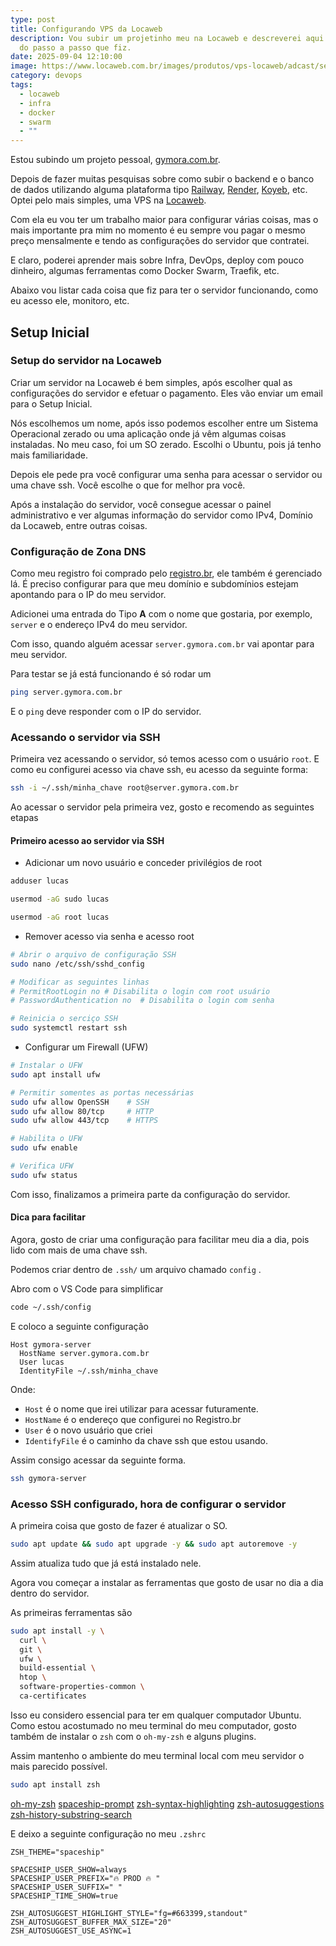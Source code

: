 ```yaml
---
type: post
title: Configurando VPS da Locaweb
description: Vou subir um projetinho meu na Locaweb e descreverei aqui um pouco
  do passo a passo que fiz.
date: 2025-09-04 12:10:00
image: https://www.locaweb.com.br/images/produtos/vps-locaweb/adcast/servidor-vps-ilustracao.webp?v=2.2.26
category: devops
tags:
  - locaweb
  - infra
  - docker
  - swarm
  - ""
---
```

Estou subindo um projeto pessoal, [gymora.com.br](https://gymora.com.br).
  
Depois de fazer muitas pesquisas sobre como subir o backend e o banco de dados utilizando alguma plataforma tipo [Railway](https://railway.com), [Render](https://render.com), [Koyeb](https://www.koyeb.com), etc. Optei pelo mais simples, uma VPS na [Locaweb](https://www.locaweb.com.br/servidor-vps/).  

Com ela eu vou ter um trabalho maior para configurar várias coisas, mas o mais importante pra mim no momento é eu sempre vou pagar o mesmo preço mensalmente e tendo as configurações do servidor que contratei.  

E claro, poderei aprender mais sobre Infra, DevOps, deploy com pouco dinheiro, algumas ferramentas como Docker Swarm, Traefik, etc.  

Abaixo vou listar cada coisa que fiz para ter o servidor funcionando, como eu acesso ele, monitoro, etc.  

## Setup Inicial

### Setup do servidor na Locaweb

Criar um servidor na Locaweb é bem simples, após escolher qual as configurações do servidor e efetuar o pagamento. Eles vão enviar um email para o Setup Inicial.

Nós escolhemos um nome, após isso podemos escolher entre um Sistema Operacional zerado ou uma aplicação onde já vêm algumas coisas instaladas. No meu caso, foi um SO zerado. Escolhi o Ubuntu, pois já tenho mais familiaridade.

Depois ele pede pra você configurar uma senha para acessar o servidor ou uma chave ssh. Você escolhe o que for melhor pra você.

Após a instalação do servidor, você consegue acessar o painel administrativo e ver algumas informação do servidor como IPv4, Domínio da Locaweb, entre outras coisas.


### Configuração de Zona DNS

Como meu registro foi comprado pelo [registro.br](registro.br), ele também é gerenciado lá. É preciso configurar para que meu domínio e subdomínios estejam apontando para o IP do meu servidor.  

Adicionei uma entrada do Tipo **A** com o nome que gostaria, por exemplo, `server` e o endereço IPv4 do meu servidor.  

Com isso, quando alguém acessar `server.gymora.com.br` vai apontar para meu servidor.  

Para testar se já está funcionando é só rodar um 
```bash
ping server.gymora.com.br
```

E o `ping` deve responder com o IP do servidor.

### Acessando o servidor via SSH

Primeira vez acessando o servidor, só temos acesso com o usuário `root`. E como eu configurei acesso via chave ssh, eu acesso da seguinte forma:

```bash
ssh -i ~/.ssh/minha_chave root@server.gymora.com.br
```

Ao acessar o servidor pela primeira vez, gosto e recomendo as seguintes etapas

#### Primeiro acesso ao servidor via SSH

- Adicionar um novo usuário e conceder privilégios de root
```bash
adduser lucas

usermod -aG sudo lucas

usermod -aG root lucas
```

- Remover acesso via senha e acesso root
```bash
# Abrir o arquivo de configuração SSH
sudo nano /etc/ssh/sshd_config

# Modificar as seguintes linhas
# PermitRootLogin no # Disabilita o login com root usuário
# PasswordAuthentication no  # Disabilita o login com senha

# Reinicia o serciço SSH
sudo systemctl restart ssh
```

- Configurar um Firewall (UFW)
```bash
# Instalar o UFW
sudo apt install ufw

# Permitir somentes as portas necessárias
sudo ufw allow OpenSSH    # SSH
sudo ufw allow 80/tcp     # HTTP
sudo ufw allow 443/tcp    # HTTPS

# Habilita o UFW
sudo ufw enable

# Verifica UFW
sudo ufw status
```

Com isso, finalizamos a primeira parte da configuração do servidor.

#### Dica para facilitar

Agora, gosto de criar uma configuração para facilitar meu dia a dia, pois lido com mais de uma chave ssh.

Podemos criar dentro de `.ssh/` um arquivo chamado `config` .  

Abro com o VS Code para simplificar

```bash
code ~/.ssh/config
```

E coloco a seguinte configuração

```
Host gymora-server
  HostName server.gymora.com.br
  User lucas
  IdentityFile ~/.ssh/minha_chave
```

Onde:
- `Host` é o nome que irei utilizar para acessar futuramente.
- `HostName` é o endereço que configurei no Registro.br
- `User` é o novo usuário que criei
- `IdentifyFile` é o caminho da chave ssh que estou usando.

Assim consigo acessar da seguinte forma.

```bash
ssh gymora-server
```

### Acesso SSH configurado, hora de configurar o servidor

A primeira coisa que gosto de fazer é atualizar o SO.

```bash
sudo apt update && sudo apt upgrade -y && sudo apt autoremove -y
```

Assim atualiza tudo que já está instalado nele.

Agora vou começar a instalar as ferramentas que gosto de usar no dia a dia dentro do servidor.

As primeiras ferramentas são
```bash
sudo apt install -y \
  curl \
  git \
  ufw \
  build-essential \
  htop \
  software-properties-common \
  ca-certificates
``` 

Isso eu considero essencial para ter em qualquer computador Ubuntu.  
Como estou acostumado no meu terminal do meu computador, gosto também de instalar o `zsh` com o `oh-my-zsh` e alguns plugins.

Assim mantenho o ambiente do meu terminal local com meu servidor o mais parecido possível.

```bash
sudo apt install zsh
```

[oh-my-zsh](https://github.com/ohmyzsh/ohmyzsh?tab=readme-ov-file#basic-installation)
[spaceship-prompt](https://github.com/spaceship-prompt/spaceship-prompt?tab=readme-ov-file#-installation)
[zsh-syntax-highlighting](https://github.com/zsh-users/zsh-syntax-highlighting/blob/master/INSTALL.md#oh-my-zsh)
[zsh-autosuggestions](https://github.com/zsh-users/zsh-syntax-highlighting/blob/master/INSTALL.md#oh-my-zsh)
[zsh-history-substring-search](https://github.com/zsh-users/zsh-history-substring-search?tab=readme-ov-file#install)

E deixo a seguinte configuração no meu `.zshrc`

```
ZSH_THEME="spaceship"

SPACESHIP_USER_SHOW=always
SPACESHIP_USER_PREFIX="🔥 PROD 🔥 "
SPACESHIP_USER_SUFFIX=" "
SPACESHIP_TIME_SHOW=true

ZSH_AUTOSUGGEST_HIGHLIGHT_STYLE="fg=#663399,standout"
ZSH_AUTOSUGGEST_BUFFER_MAX_SIZE="20"
ZSH_AUTOSUGGEST_USE_ASYNC=1

```

